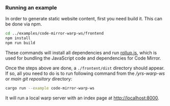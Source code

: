 
### Running an example

In order to generate static website content, first you need build it. This can be done via npm.

```bash
cd ../examples/code-mirror-warp-ws/frontend
npm install
npm run build
```

These commands will install all dependencies and run [rollup.js](https://rollupjs.org/), which is used for bundling the JavaScript code and dependencies for Code Mirror.

Once the steps above are done, a `./frontent/dist` directory should appear. If so, all you need to do is to run following command from the */yrs-warp-ws* or *main git repository* directory:

```bash
cargo run --example code-mirror-warp-ws
```

It will run a local warp server with an index page at [http://localhost:8000](http://localhost:8000).